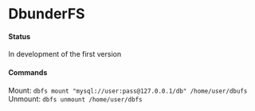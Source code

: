 # DbunderFS

#### Status
In development of the first version

#### Commands
Mount: `dbfs mount "mysql://user:pass@127.0.0.1/db" /home/user/dbufs`
Unmount: `dbfs unmount /home/user/dbfs`